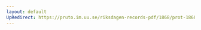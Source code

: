 ```yaml
---
layout: default
UpRedirect: https://pruto.im.uu.se/riksdagen-records-pdf/1868/prot-1868--ak--215/prot-1868--ak--215_004.pdf
---
```

